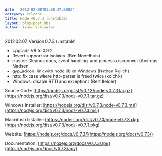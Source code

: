 ```yaml
---
date: '2012-02-08T01:08:27.000Z'
category: release
title: Node v0.7.3 (unstable)
layout: blog-post.hbs
author: Isaac Schlueter
---
```


2012.02.07, Version 0.7.3 (unstable)

- Upgrade V8 to 3.9.2
- Revert support for isolates. (Ben Noordhuis)
- cluster: Cleanup docs, event handling, and process.disconnect (Andreas Madsen)
- gyp_addon: link with node.lib on Windows (Nathan Rajlich)
- http: fix case where http-parser is freed twice (koichik)
- Windows: disable RTTI and exceptions (Bert Belder)

Source Code: [https://nodejs.org/dist/v0.7.3/node-v0.7.3.tar.gz](https://nodejs.org/dist/v0.7.3/node-v0.7.3.tar.gz)

Windows Installer: [https://nodejs.org/dist/v0.7.3/node-v0.7.3.msi](https://nodejs.org/dist/v0.7.3/node-v0.7.3.msi)

Macintosh Installer: [https://nodejs.org/dist/v0.7.3/node-v0.7.3.pkg](https://nodejs.org/dist/v0.7.3/node-v0.7.3.pkg)

Website: [https://nodejs.org/docs/v0.7.3/](https://nodejs.org/docs/v0.7.3/)

Documentation: [https://nodejs.org/docs/v0.7.3/api/](https://nodejs.org/docs/v0.7.3/api/)

